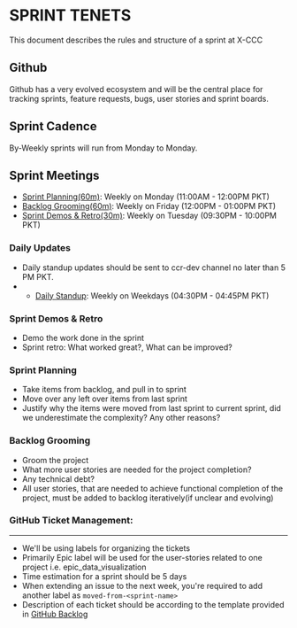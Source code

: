# SPRINT TENETS

<!-- Xgrid Cloud Cost Control -->

This document describes the rules and structure of a sprint at X-CCC

## Github

Github has a very evolved ecosystem and will be the central place for tracking sprints, feature requests, bugs, user stories and sprint boards.

## Sprint Cadence

By-Weekly sprints will run from Monday to Monday.

## Sprint Meetings

- [Sprint Planning(60m)](https://meet.google.com/tqp-fqev-rtb?authuser=0): Weekly on Monday (11:00AM - 12:00PM PKT)
- [Backlog Grooming(60m)](https://meet.google.com/zzi-qzsb-qeb?authuser=0): Weekly on Friday (12:00PM - 01:00PM PKT)
- [Sprint Demos & Retro(30m)](https://meet.google.com/hgp-vrhr-aiy?authuser=0): Weekly on Tuesday (09:30PM - 10:00PM PKT)

### Daily Updates

- Daily standup updates should be sent to ccr-dev channel no later than 5 PM PKT.
- - [Daily Standup](https://meet.google.com/zsv-zpii-aeg?authuser=0): Weekly on Weekdays (04:30PM - 04:45PM PKT)

### Sprint Demos & Retro

- Demo the work done in the sprint
- Sprint retro: What worked great?, What can be improved?

### Sprint Planning

- Take items from backlog, and pull in to sprint
- Move over any left over items from last sprint
- Justify why the items were moved from last sprint to current sprint, did we underestimate the complexity? Any other reasons?

### Backlog Grooming

- Groom the project
- What more user stories are needed for the project completion?
- Any technical debt?
- All user stories, that are needed to achieve functional completion of the project, must be added to backlog iteratively(if unclear and evolving)

### GitHub Ticket Management:

---

- We'll be using labels for organizing the tickets
- Primarily Epic label will be used for the user-stories related to one project i.e. epic_data_visualization
- Time estimation for a sprint should be 5 days
- When extending an issue to the next week, you're required to add another label as `moved-from-<sprint-name>`
- Description of each ticket should be according to the template provided in [GitHub Backlog](https://github.com/orgs/X-CBG/projects/65)

